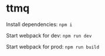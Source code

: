 # ttmq

Install dependencies:
```npm i```

Start webpack for dev:
```npm run dev```

Start webpack for prod:
```npm run build```